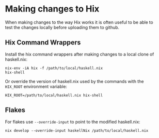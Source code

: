 # Making changes to Hix

When making changes to the way Hix works it is often useful to be able to
test the changes locally before uploading them to github.

## Hix Command Wrappers

Install the hix command wrappers after making changes to a local clone of haskell.nix:

```
nix-env -iA hix -f /path/to/local/haskell.nix
hix-shell
```

Or override the version of haskell.nix used by the commands with the `HIX_ROOT` environment variable:

```
HIX_ROOT=/path/to/local/haskell.nix hix-shell
```

## Flakes

For flakes use `--override-input` to point to the modified haskell.nix:

```
nix develop --override-input haskellNix /path/to/local/haskell.nix
```